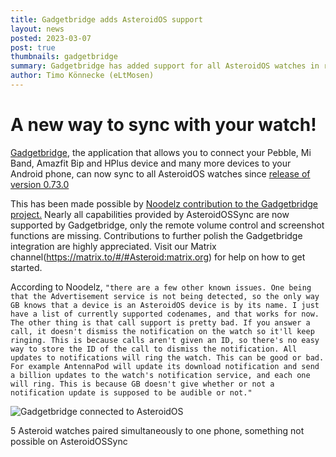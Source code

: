 ```yaml
---
title: Gadgetbridge adds AsteroidOS support
layout: news
posted: 2023-03-07
post: true
thumbnails: gadgetbridge
summary: Gadgetbridge has added support for all AsteroidOS watches in release 0.73.0. Thanks to Noodelz for this great work on a near feature-complete initial implementation!
author: Timo Könnecke (eLtMosen)
---
```

# A new way to sync with your watch!
[Gadgetbridge](https://codeberg.org/Freeyourgadget/Gadgetbridge), the application that allows you to connect your Pebble, Mi Band, Amazfit Bip and HPlus device and many more devices to your Android phone, can now sync to all AsteroidOS watches since [release of version 0.73.0](https://codeberg.org/Freeyourgadget/Gadgetbridge/src/branch/master/CHANGELOG.md)

This has been made possible by [Noodelz contribution to the Gadgetbridge project.](https://codeberg.org/Freeyourgadget/Gadgetbridge/pulls/3013)
Nearly all capabilities provided by AsteroidOSSync are now supported by Gadgetbridge, only the remote volume control and screenshot functions are missing.
Contributions to further polish the Gadgetbridge integration are highly appreciated. Visit our Matrix channel(https://matrix.to/#/#Asteroid:matrix.org) for help on how to get started.

According to Noodelz, `"there are a few other known issues. One being that the Advertisement service is not being detected, so the only way GB knows that a device is an AsteroidOS device is by its name. I just have a list of currently supported codenames, and that works for now.
The other thing is that call support is pretty bad. If you answer a call, it doesn't dismiss the notification on the watch so it'll keep ringing. This is because calls aren't given an ID, so there's no easy way to store the ID of the call to dismiss the notification.
All updates to notifications will ring the watch. This can be good or bad. For example AntennaPod will update its download notification and send a billion updates to the watch's notification service, and each one will ring. This is because GB doesn't give whether or not a notification update is supposed to be audible or not."`


![Gadgetbridge connected to AsteroidOS](/public/img/news-img/gadgetbridge-running.jpg)

5 Asteroid watches paired simultaneously to one phone, something not possible on AsteroidOSSync
